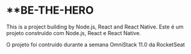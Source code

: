 # **BE-THE-HERO
This is a project building by Node.js, React and React Native.
Este é um projeto construído com Node.js, React e React Native.

O projeto foi contruído durante a semana OmniStack 11.0 da RocketSeat

